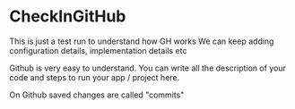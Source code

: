 # CheckInGitHub
This is just a test run to understand how GH works 
We can keep adding configuration details, implementation details etc

Github is very easy to understand. You can write all the description of your code and steps to run your app / project here.

On Github saved changes are called "commits"
